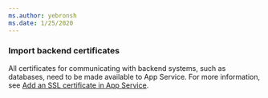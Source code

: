 ```yaml
---
ms.author: yebronsh
ms.date: 1/25/2020
---
```


### Import backend certificates

All certificates for communicating with backend systems, such as databases, need to be made available to App Service. For more information, see [Add an SSL certificate in App Service](/azure/app-service/configure-ssl-certificate).
